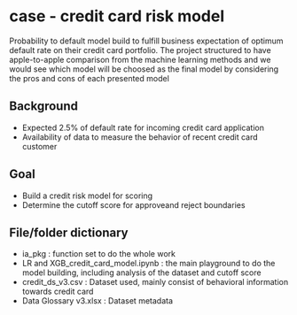 # case - credit card risk model
Probability to default model build to fulfill business expectation of optimum default rate on their credit card portfolio. The project structured to have apple-to-apple comparison from the machine learning methods and we would see which model will be choosed as the final model by considering the pros and cons of each presented model

## Background
- Expected 2.5% of default rate for incoming credit card application
- Availability of data to measure the behavior of recent credit card customer

## Goal
- Build a credit risk model for scoring
- Determine the cutoff score for approveand reject boundaries

## File/folder dictionary
- ia_pkg : function set to do the whole work
- LR and XGB_credit_card_model.ipynb : the main playground to do the model building, including analysis of the dataset and cutoff score
- credit_ds_v3.csv : Dataset used, mainly consist of behavioral information towards credit card
- Data Glossary v3.xlsx : Dataset metadata


